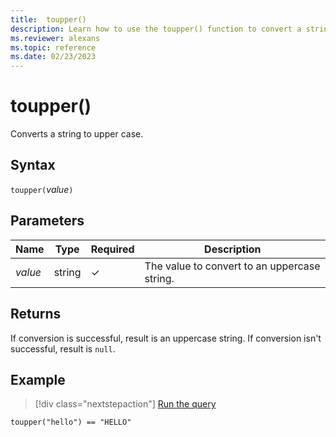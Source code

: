 ```yaml
---
title:  toupper()
description: Learn how to use the toupper() function to convert a string to upper case.
ms.reviewer: alexans
ms.topic: reference
ms.date: 02/23/2023
---
```

# toupper()

Converts a string to upper case.

## Syntax

`toupper(`*value*`)`

## Parameters

| Name | Type | Required | Description |
|--|--|--|--|
| *value* | string | &check; | The value to convert to an uppercase string.|

## Returns

If conversion is successful, result is an uppercase string.
If conversion isn't successful, result is `null`.

## Example

> [!div class="nextstepaction"]
> <a href="https://dataexplorer.azure.com/clusters/help/databases/Samples?query=H4sIAAAAAAAAAysoyswrUSjJLy0oSC3SUMpIzcnJV9JUsLVVUPJw9fHxVwIAC8jUKyEAAAA=" target="_blank">Run the query</a>

```kusto
toupper("hello") == "HELLO"
```

